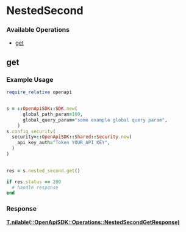 # NestedSecond


### Available Operations

* [get](#get)

## get

### Example Usage

```ruby
require_relative openapi


s = ::OpenApiSDK::SDK.new(
      global_path_param=100,
      global_query_param="some example global query param",
    )
s.config_security(
  security=::OpenApiSDK::Shared::Security.new(
    api_key_auth="Token YOUR_API_KEY",
  )
)

    
res = s.nested_second.get()

if res.status == 200
  # handle response
end

```


### Response

**[T.nilable(::OpenApiSDK::Operations::NestedSecondGetResponse)](../../models/operations/nestedsecondgetresponse.md)**

